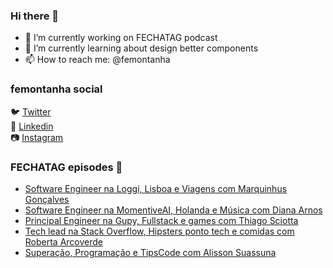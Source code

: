 ### Hi there 👋

- 🔭 I’m currently working on FECHATAG podcast
- 🌱 I’m currently learning about design better components
- 📫 How to reach me: @femontanha

### femontanha social

🐦 [Twitter](https://twitter.com/femontanha)<br>
💼 [Linkedin](https://www.linkedin.com/in/femontanha)<br>
📷 [Instagram](http://instagram.com/fellipeazambuja)<br>

### FECHATAG episodes 🎤

<!-- BLOG-POST-LIST:START -->
- [Software Engineer na Loggi, Lisboa e Viagens com Marquinhus Gonçalves](https://anchor.fm/fechatagpodcast/episodes/Software-Engineer-na-Loggi--Lisboa-e-Viagens-com-Marquinhus-Gonalves-e160jbj)
- [Software Engineer na MomentiveAI, Holanda e Música com Diana Arnos](https://anchor.fm/fechatagpodcast/episodes/Software-Engineer-na-MomentiveAI--Holanda-e-Msica-com-Diana-Arnos-e15qrdv)
- [Principal Engineer na Gupy, Fullstack e games com Thiago Sciotta](https://anchor.fm/fechatagpodcast/episodes/Principal-Engineer-na-Gupy--Fullstack-e-games-com-Thiago-Sciotta-e15m2dg)
- [Tech lead na Stack Overflow, Hipsters ponto tech e comidas com Roberta Arcoverde](https://anchor.fm/fechatagpodcast/episodes/Tech-lead-na-Stack-Overflow--Hipsters-ponto-tech-e-comidas-com-Roberta-Arcoverde-e15gg5q)
- [Superação, Programação e TipsCode com Alisson Suassuna](https://anchor.fm/fechatagpodcast/episodes/Superao--Programao-e-TipsCode-com-Alisson-Suassuna-e15bngv)
<!-- BLOG-POST-LIST:END -->